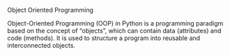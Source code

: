 Object Oriented Programming

Object-Oriented Programming (OOP) in Python is a programming paradigm based on the concept of “objects”, which can contain data (attributes) and code (methods). It is used to structure a program into reusable and interconnected objects.
